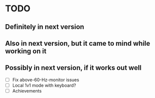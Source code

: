 # TODO

## Definitely in next version

## Also in next version, but it came to mind while working on it

## Possibly in next version, if it works out well
- [ ] Fix above-60-Hz-monitor issues
- [ ] Local 1v1 mode with keyboard?
- [ ] Achievements
